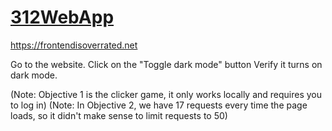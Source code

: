 # [312WebApp](https://docs.google.com/document/d/11ZumuzYvff0Ppk3lpgObxj--SDnyldPrjn8sbKcohm0/edit#heading=h.9er7upcjeeqi)


https://frontendisoverrated.net


Go to the website. 
Click on the "Toggle dark mode" button
Verify it turns on dark mode.

(Note: Objective 1 is the clicker game, it only works locally and requires you to log in)
(Note: In Objective 2, we have 17 requests every time the page loads, so it didn't make sense to limit requests to 50)